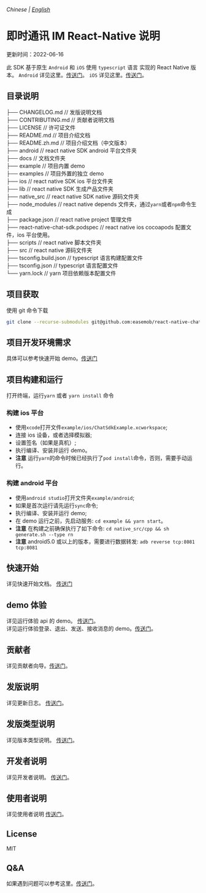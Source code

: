 _Chinese | [English](./README.md)_

# 即时通讯 IM React-Native 说明

更新时间：2022-06-16

此 SDK 基于原生 `Android` 和 `iOS` 使用 `typescript` 语言 实现的 React Native 版本。
`Android` 详见这里。[传送门](https://docs-im.easemob.com/im/android/sdk/import)。
`iOS` 详见这里。[传送门](https://docs-im.easemob.com/im/ios/sdk/import)。

## 目录说明

├── CHANGELOG.md // 发版说明文档  
├── CONTRIBUTING.md // 贡献者说明文档  
├── LICENSE // 许可证文件  
├── README.md // 项目介绍文档  
├── README.zh.md // 项目介绍文档（中文版本）  
├── android // react native SDK android 平台文件夹  
├── docs // 文档文件夹  
├── example // 项目内置 demo  
├── examples // 项目外置的独立 demo  
├── ios // react native SDK ios 平台文件夹  
├── lib // react native SDK 生成产品文件夹  
├── native_src // react native SDK native 源码文件夹  
├── node_modules // react native depends 文件夹，通过`yarn`或者`npm`命令生成  
├── package.json // react native project 管理文件  
├── react-native-chat-sdk.podspec // react native ios cocoapods 配置文件，ios 平台使用。  
├── scripts // react native 脚本文件夹  
├── src // react native 源码文件夹  
├── tsconfig.build.json // typescript 语言构建配置文件  
├── tsconfig.json // typescript 语言配置文件  
└── yarn.lock // yarn 项目依赖版本配置文件

## 项目获取

使用 git 命令下载

```sh
git clone --recurse-submodules git@github.com:easemob/react-native-chat-sdk.git
```

## 项目开发环境需求

具体可以参考快速开始 demo。[传送门](./docs/quick-start.zh.md)

## 项目构建和运行

打开终端，运行`yarn` 或者 `yarn install` 命令

### 构建 ios 平台

- 使用`xcode`打开文件`example/ios/ChatSdkExample.xcworkspace`;
- 连接 ios 设备，或者选择模拟器;
- 设置签名（如果是真机）;
- 执行编译、安装并运行 demo。
- **注意** 运行`yarn`的命令时候已经执行了`pod install`命令，否则，需要手动运行。

### 构建 android 平台

- 使用`android studio`打开文件夹`example/android`;
- 如果是首次运行请先运行`sync`命令;
- 执行编译、安装并运行 demo;
- 在 demo 运行之前，先启动服务: `cd example && yarn start`。
- **注意** 在构建之前确保执行了如下命令: `cd native_src/cpp && sh generate.sh --type rn`
- **注意** android5.0 或以上的版本，需要进行数据转发: `adb reverse tcp:8081 tcp:8081`

## 快速开始

详见快速开始文档。 [传送门](./docs/quick-start.zh.md)

## demo 体验

详见运行体验 api 的 demo。 [传送门](./example/package.json)。  
详见运行体验登录、退出、发送、接收消息的 demo。[传送门](./examples/simple_demo/package.json)。

## 贡献者

详见贡献者向导。[传送门](./CONTRIBUTING.md)。

## 发版说明

详见更新日志。 [传送门](./CHANGELOG.md)。

## 发版类型说明

详见版本类型说明。 [传送门](./docs/version-types.zh.md)。

## 开发者说明

详见开发者说明。 [传送门](./docs/developer.zh.md)。

## 使用者说明

详见使用者说明 [传送门](./docs/user.md)。

## License

MIT

## Q&A

如果遇到问题可以参考这里。[传送门](./docs/others.md)。
